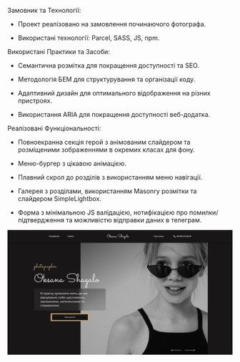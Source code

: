 Замовник та Технології:

- Проект реалізовано на замовлення починаючого фотографа.

- Використані технології: Parcel, SASS, JS, npm.

Використані Практики та Засоби:

- Семантична розмітка для покращення доступності та SEO.

- Методологія БЕМ для структурування та організації коду.

- Адаптивний дизайн для оптимального відображення на різних пристроях.

- Використання ARIA для покращення доступності веб-додатка.

Реалізовані Функціональності:

- Повноекранна секція герой з анімованим слайдером та розміщеними зображеннями в
  окремих класах для фону.

- Меню-бургер з цікавою анімацією.

- Плавний скрол до розділів з використанням меню навігації.

- Галерея з розділами, використанням Masonry розмітки та слайдером
  SimpleLightbox.

- Форма з мінімальною JS валідацією, нотифікацією про помилки/підтвердження та
  можливістю відправки даних в телеграм.

<img src="./src/img/presentation.jpg"/>

